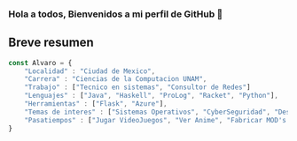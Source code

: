 ### Hola a todos, Bienvenidos a mi perfil de GitHub 👋

## Breve resumen

```javascript
const Alvaro = {
    "Localidad" : "Ciudad de Mexico",
    "Carrera" : "Ciencias de la Computacion UNAM",
    "Trabajo" : ["Tecnico en sistemas", "Consultor de Redes"]
    "Lenguajes" : ["Java", "Haskell", "ProLog", "Racket", "Python"],
    "Herramientas" : ["Flask", "Azure"],
    "Temas de interes" : ["Sistemas Operativos", "CyberSeguridad", "Desarrollo Web", "Programacion Funcional"],
    "Pasatiempos" : ["Jugar VideoJuegos", "Ver Anime", "Fabricar MOD's de Sistemas"]
}
```